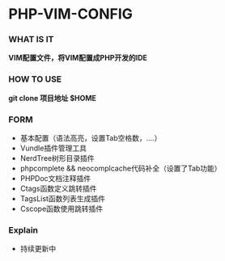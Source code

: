 # PHP-VIM-CONFIG

### WHAT IS IT 
**VIM配置文件，将VIM配置成PHP开发的IDE**

### HOW TO USE
**git clone 项目地址 $HOME**

### FORM
* 基本配置（语法高亮，设置Tab空格数，....）
* Vundle插件管理工具
* NerdTree树形目录插件
* phpcomplete && neocomplcache代码补全（设置了Tab功能）
* PHPDoc文档注释插件
* Ctags函数定义跳转插件
* TagsList函数列表生成插件
* Cscope函数使用跳转插件

### Explain
* 持续更新中
